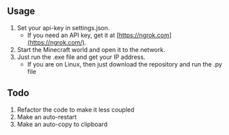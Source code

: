 ## Usage
1. Set your api-key in settings.json.
	 - If you need an API key, get it at [https://ngrok.com](https://ngrok.com/).
2. Start the Minecraft world and open it to the network.
3. Just run the .exe file and get your IP address.
	- If you are on Linux, then just download the repository and run the .py file

## Todo
1. Refactor the code to make it less coupled
2. Make an auto-restart
3. Make an auto-copy to clipboard